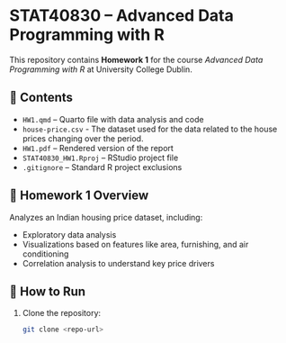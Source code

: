# STAT40830 – Advanced Data Programming with R

This repository contains **Homework 1** for the course *Advanced Data Programming with R* at University College Dublin.

## 📁 Contents
- `HW1.qmd` – Quarto file with data analysis and code
- `house-price.csv` - The dataset used for the data related to the house prices changing over the period.
- `HW1.pdf` – Rendered version of the report
- `STAT40830_HW1.Rproj` – RStudio project file
- `.gitignore` – Standard R project exclusions
  

## 📝 Homework 1 Overview
Analyzes an Indian housing price dataset, including:
- Exploratory data analysis
- Visualizations based on features like area, furnishing, and air conditioning
- Correlation analysis to understand key price drivers

## 🚀 How to Run
1. Clone the repository:
   ```bash
   git clone <repo-url>
